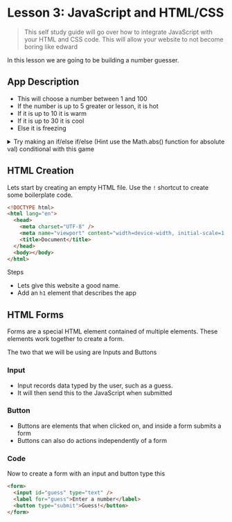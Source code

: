 # Lesson 3: JavaScript and HTML/CSS

> This self study guide will go over how to integrate JavaScript with your HTML and CSS code. This will allow your website to not become boring like edward

In this lesson we are going to be building a number guesser.

## App Description

- This will choose a number between 1 and 100
- If the number is up to 5 greater or lesson, it is hot
- If it is up to 10 it is warm
- If it is up to 30 it is cool
- Else it is freezing

<details>
  <summary>Try making an if/else if/else (Hint use the Math.abs() function for absolute val) conditional with this game</summary>
  Solution <a href="https://codefile.io/f/JoJs0P97Zr">here</a>
</details>

## HTML Creation

Lets start by creating an empty HTML file. Use the `!` shortcut to create some boilerplate code.

```html
<!DOCTYPE html>
<html lang="en">
  <head>
    <meta charset="UTF-8" />
    <meta name="viewport" content="width=device-width, initial-scale=1.0" />
    <title>Document</title>
  </head>
  <body></body>
</html>
```

Steps

- Lets give this website a good name.
- Add an `h1` element that describes the app

## HTML Forms

Forms are a special HTML element contained of multiple elements. These elements work together to create a form.

The two that we will be using are Inputs and Buttons

### Input

- Input records data typed by the user, such as a guess.
- It will then send this to the JavaScript when submitted

### Button

- Buttons are elements that when clicked on, and inside a form submits a form
- Buttons can also do actions independently of a form

### Code

Now to create a form with an input and button type this

```html
<form>
  <input id="guess" type="text" />
  <label for="guess">Enter a number</label>
  <button type="submit">Guess!</button>
</form>
```
